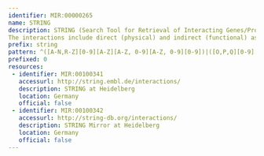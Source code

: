 ```yaml
---
identifier: MIR:00000265
name: STRING
description: STRING (Search Tool for Retrieval of Interacting Genes/Proteins) is a database of known and predicted protein interactions.
The interactions include direct (physical) and indirect (functional) associations; they are derived from four sources:Genomic Context, High-throughput Experiments,(Conserved) Coexpression, Previous Knowledge. STRING quantitatively integrates interaction data from these sources for a large number of organisms, and transfers information between these organisms where applicable.
prefix: string
pattern: ^([A-N,R-Z][0-9][A-Z][A-Z, 0-9][A-Z, 0-9][0-9])|([O,P,Q][0-9][A-Z, 0-9][A-Z, 0-9][A-Z, 0-9][0-9])|([0-9][A-Za-z0-9]{3})$
prefixed: 0
resources:
 - identifier: MIR:00100341
   accessurl: http://string.embl.de/interactions/
   description: STRING at Heidelberg
   location: Germany
   official: false
 - identifier: MIR:00100342
   accessurl: http://string-db.org/interactions/
   description: STRING Mirror at Heidelberg
   location: Germany
   official: false
---
```

